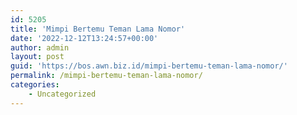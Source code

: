 ```yaml
---
id: 5205
title: 'Mimpi Bertemu Teman Lama Nomor'
date: '2022-12-12T13:24:57+00:00'
author: admin
layout: post
guid: 'https://bos.awn.biz.id/mimpi-bertemu-teman-lama-nomor/'
permalink: /mimpi-bertemu-teman-lama-nomor/
categories:
    - Uncategorized
---
```


